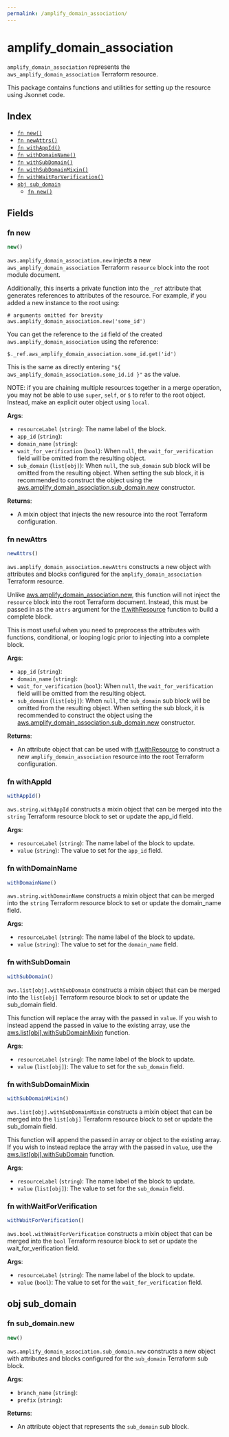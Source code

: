 ```yaml
---
permalink: /amplify_domain_association/
---
```


# amplify_domain_association

`amplify_domain_association` represents the `aws_amplify_domain_association` Terraform resource.



This package contains functions and utilities for setting up the resource using Jsonnet code.


## Index

* [`fn new()`](#fn-new)
* [`fn newAttrs()`](#fn-newattrs)
* [`fn withAppId()`](#fn-withappid)
* [`fn withDomainName()`](#fn-withdomainname)
* [`fn withSubDomain()`](#fn-withsubdomain)
* [`fn withSubDomainMixin()`](#fn-withsubdomainmixin)
* [`fn withWaitForVerification()`](#fn-withwaitforverification)
* [`obj sub_domain`](#obj-sub_domain)
  * [`fn new()`](#fn-sub_domainnew)

## Fields

### fn new

```ts
new()
```


`aws.amplify_domain_association.new` injects a new `aws_amplify_domain_association` Terraform `resource`
block into the root module document.

Additionally, this inserts a private function into the `_ref` attribute that generates references to attributes of the
resource. For example, if you added a new instance to the root using:

    # arguments omitted for brevity
    aws.amplify_domain_association.new('some_id')

You can get the reference to the `id` field of the created `aws.amplify_domain_association` using the reference:

    $._ref.aws_amplify_domain_association.some_id.get('id')

This is the same as directly entering `"${ aws_amplify_domain_association.some_id.id }"` as the value.

NOTE: if you are chaining multiple resources together in a merge operation, you may not be able to use `super`, `self`,
or `$` to refer to the root object. Instead, make an explicit outer object using `local`.

**Args**:
  - `resourceLabel` (`string`): The name label of the block.
  - `app_id` (`string`): 
  - `domain_name` (`string`): 
  - `wait_for_verification` (`bool`):  When `null`, the `wait_for_verification` field will be omitted from the resulting object.
  - `sub_domain` (`list[obj]`):  When `null`, the `sub_domain` sub block will be omitted from the resulting object. When setting the sub block, it is recommended to construct the object using the [aws.amplify_domain_association.sub_domain.new](#fn-amplify_domain_associationsub_domainnew) constructor.

**Returns**:
- A mixin object that injects the new resource into the root Terraform configuration.


### fn newAttrs

```ts
newAttrs()
```


`aws.amplify_domain_association.newAttrs` constructs a new object with attributes and blocks configured for the `amplify_domain_association`
Terraform resource.

Unlike [aws.amplify_domain_association.new](#fn-amplify_domain_associationnew), this function will not inject the `resource`
block into the root Terraform document. Instead, this must be passed in as the `attrs` argument for the
[tf.withResource](https://github.com/tf-libsonnet/core/tree/main/docs#fn-withresource) function to build a complete block.

This is most useful when you need to preprocess the attributes with functions, conditional, or looping logic prior to
injecting into a complete block.

**Args**:
  - `app_id` (`string`): 
  - `domain_name` (`string`): 
  - `wait_for_verification` (`bool`):  When `null`, the `wait_for_verification` field will be omitted from the resulting object.
  - `sub_domain` (`list[obj]`):  When `null`, the `sub_domain` sub block will be omitted from the resulting object. When setting the sub block, it is recommended to construct the object using the [aws.amplify_domain_association.sub_domain.new](#fn-amplify_domain_associationsub_domainnew) constructor.

**Returns**:
  - An attribute object that can be used with [tf.withResource](https://github.com/tf-libsonnet/core/tree/main/docs#fn-withresource) to construct a new `amplify_domain_association` resource into the root Terraform configuration.


### fn withAppId

```ts
withAppId()
```

`aws.string.withAppId` constructs a mixin object that can be merged into the `string`
Terraform resource block to set or update the app_id field.



**Args**:
  - `resourceLabel` (`string`): The name label of the block to update.
  - `value` (`string`): The value to set for the `app_id` field.


### fn withDomainName

```ts
withDomainName()
```

`aws.string.withDomainName` constructs a mixin object that can be merged into the `string`
Terraform resource block to set or update the domain_name field.



**Args**:
  - `resourceLabel` (`string`): The name label of the block to update.
  - `value` (`string`): The value to set for the `domain_name` field.


### fn withSubDomain

```ts
withSubDomain()
```

`aws.list[obj].withSubDomain` constructs a mixin object that can be merged into the `list[obj]`
Terraform resource block to set or update the sub_domain field.

This function will replace the array with the passed in `value`. If you wish to instead append the
passed in value to the existing array, use the [aws.list[obj].withSubDomainMixin](TODO) function.


**Args**:
  - `resourceLabel` (`string`): The name label of the block to update.
  - `value` (`list[obj]`): The value to set for the `sub_domain` field.


### fn withSubDomainMixin

```ts
withSubDomainMixin()
```

`aws.list[obj].withSubDomainMixin` constructs a mixin object that can be merged into the `list[obj]`
Terraform resource block to set or update the sub_domain field.

This function will append the passed in array or object to the existing array. If you wish
to instead replace the array with the passed in `value`, use the [aws.list[obj].withSubDomain](TODO)
function.


**Args**:
  - `resourceLabel` (`string`): The name label of the block to update.
  - `value` (`list[obj]`): The value to set for the `sub_domain` field.


### fn withWaitForVerification

```ts
withWaitForVerification()
```

`aws.bool.withWaitForVerification` constructs a mixin object that can be merged into the `bool`
Terraform resource block to set or update the wait_for_verification field.



**Args**:
  - `resourceLabel` (`string`): The name label of the block to update.
  - `value` (`bool`): The value to set for the `wait_for_verification` field.


## obj sub_domain



### fn sub_domain.new

```ts
new()
```


`aws.amplify_domain_association.sub_domain.new` constructs a new object with attributes and blocks configured for the `sub_domain`
Terraform sub block.



**Args**:
  - `branch_name` (`string`): 
  - `prefix` (`string`): 

**Returns**:
  - An attribute object that represents the `sub_domain` sub block.
